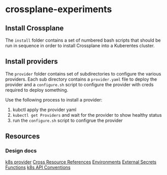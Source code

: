 # crossplane-experiments

## Install Crossplane 

The `install` folder contains a set of numbered bash scripts that should 
be run in sequence in order to install Crossplane into a Kuberentes cluster.  

## Install providers 

The `provider` folder contains set of subdirectories to configure the various
providers. Each sub directory contains a `provider.yaml` file to deploy the 
provider and a `configure.sh` script to configure the provider with creds 
required to deploy something.

Use the following process to install a provider:

1. kubctl apply the provider yaml
2. `kubectl get Providers` and wait for the provider to show healthy status
3. run the `configure.sh` script to configrue the provider

## Resources 

### Design docs

[k8s provider](https://github.com/crossplane-contrib/provider-kubernetes/blob/main/docs/enhanced-provider-k8s.md)
[Cross Resource References](https://github.com/crossplane/crossplane/blob/master/design/one-pager-cross-resource-referencing.md)
[Environments](https://github.com/crossplane/crossplane/blob/master/design/one-pager-composition-environment.md)
[External Secrets](https://github.com/crossplane/crossplane/blob/master/design/design-doc-external-secret-stores.md)
[Functions](https://github.com/crossplane/crossplane/blob/master/design/design-doc-composition-functions.md)
[k8s API Conventions](https://github.com/kubernetes/community/blob/master/contributors/devel/sig-architecture/api-conventions.md#multiple-resource-reference)